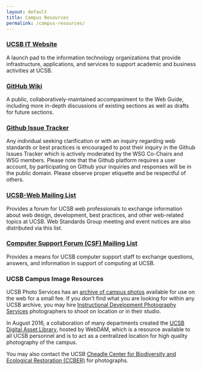 ```yaml
---
layout: default
title: Campus Resources
permalink: /campus-resources/
---
```


### [UCSB IT Website](https://it.ucsb.edu/)

A launch pad to the information technology organizations that provide
infrastructure, applications, and services to support academic and business
activities at UCSB.

### [GitHub Wiki](https://github.com/UCSantaBarbara/webguide/wiki)

A public, collaboratively-maintained accompaniment to the Web Guide, including
more in-depth discussions of existing sections as well as drafts for future
sections.

### [Github Issue Tracker](https://github.com/UCSantaBarbara/webguide/issues)

Any individual seeking clarification or with an inquiry regarding web standards or best practices is encouraged to post their inquiry in the Github Issues Tracker which is actively moderated by the WSG Co-Chairs and WSG members. Please note that the Github platform requires a user account, by participating on Github your inquiries and responses will be in the public domain. Please observe proper etiquette and be respectful of others.

### [UCSB-Web Mailing List](http://webguide.ucsb.edu/contact/#join-mailing-list)

Provides a forum for UCSB web professionals to exchange information about web
design, development, best practices, and other web-related topics at UCSB. Web
Standards Group meeting and event notices are also distributed via this list.

### [Computer Support Forum (CSF) Mailing List](https://lists.noc.ucsb.edu/mailman/listinfo/csf)

Provides a means for UCSB computer support staff to exchange questions,
answers, and information in support of computing at UCSB.

### UCSB Campus Image Resources

UCSB Photo Services has an
[archive of campus photos](https://ucsbphoto.photoshelter.com/) available for
use on the web for a small fee. If you don't find what you are looking for within any UCSB archive,
you may hire [Instructional Development Photography Services](http://photo.production.id.ucsb.edu/) photographers to shoot on location or in their studio.

In August 2016, a collaboration of many departments created the [UCSB Digital Asset Library](https://ucsb.webdamdb.com/
), hosted by WebDAM, which is a resource available to all UCSB personnel and is to act as a centralized location for high quality photography of the campus.

You may also contact the UCSB
[Cheadle Center for Biodiversity and Ecological Restoration (CCBER)](https://www.ccber.ucsb.edu)
for photographs.

